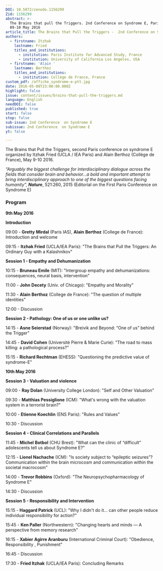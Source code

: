 ```yaml
---
DOI: 10.5072/zenodo.1156299
Zid: 1156299
abstract: >-
  The Brains that pull the Triggers. 2nd Conference on Syndrome E, Paris IAS,
  09-10 May 2016
article_title: The Brains that Pull the Triggers -  2nd Conference on Syndrome E - Program
authors:
  - firstname: Itzhak
    lastname: Fried
    titles_and_institutions:
      - institution: Paris Institute for Advanced Study, France
      - institution: University of California Los Angeles, USA
  - firstname: 'Alain '
    lastname: Berthoz
    titles_and_institutions:
      - institution: Collège de France, France
custom_pdf: /affiche_syndrome-e-ptt.jpg
date: 2016-05-08T23:00:00.000Z
highlight: false
issue: content/issues/brains-that-pull-the-triggers.md
language: English
needDOI: false
published: true
start: false
stop: false
sub-issue: 2nd Conference  on Syndrome E
subissue: 2nd Conference  on Syndrome E
yt: false

---
```


The Brains that Pull the Triggers, second Paris conference on syndrome E  organized by Itzhak Fried (UCLA / IEA Paris) and Alain Berthoz (Collège de France),  May 9-10 2016.

_“Arguably the biggest challenge for interdisciplinary dialogue across the fields that consider brain and behavior…a bold and important attempt to bring interdisciplinary approach to one of the biggest questions facing humanity”, **Nature**_, 521:260, 2015 (Editorial on the First Paris Conference on Syndrome E)

### Program

**9th May 2016**

**Introduction**

09:00 - **Gretty** **Mirdal** (Paris IAS), **Alain** **Berthoz** (College de France): Introduction and welcome

09:15 - **Itzhak Fried** (UCLA/IEA Paris): "The Brains that Pull the Triggers: An  
Ordinary Guy with a Kalashnikov"

**Session 1 - Empathy and Dehumanization**

10:15 - **Bruneau Emile** (MIT): "Intergroup empathy and dehumanizations: consequences, neural basis, intervention"

11:00 - **John** **Decety** (Univ. of Chicago): "Empathy and Morality"

11:30 - **Alain** **Berthoz** (College de France): "The question of multiple identities"

12:00 - Discussion

**Session 2 - Pathology: One of us or one unlike us?**

14:15 - **Asne Seierstad** (Norway): "Breivik and Beyond: “One of us” behind the Trigger"

14:45 - **David Cohen** (Université Pierre & Marie Curie): "The road to mass killing: a pathological process?"

15:15 - **Richard Rechtman** (EHESS): "Questioning the predictive value of syndrome-E"

**10th May 2016**

**Session 3 - Valuation and violence**

09:00 - **Ray Dolan** (University College London): "Self and Other Valuation"

09:30 - **Matthias Pessiglione** (ICM): "What's wrong with the valuation system in a terrorist brain?"

10:00 - **Etienne Koechlin** (ENS Paris): "Rules and Values"

10:30 - Discussion

**Session 4 - Clinical Correlations and Parallels**

11:45 - **Michel** **Botbol** (CHU Brest): "What can the clinic of “difficult” adolescents tell us about Syndrome E?"

12:15 - **Lionel Nachache** (ICM): "Is society subject to “epileptic seizures”? Communication within the brain microcosm and communication within the societal macrocosm"

14:00 - **Trevor Robbins** (Oxford): "The Neuropsychopharmacology of Syndrome E"

14:30 - Discussion

**Session 5 - Responsibility and Intervention**

15:15 - **Haggard Patrick** (UCL): "Why I didn't do it... can other people reduce individual responsibility for action?"

15:45 - **Ken Paller** (Northwestern): "Changing hearts and minds — A perspective from memory research"

16:15 - **Xabier** **Agirre Aranburu** (International Criminal Court): "Obedience, Responsibility , Punishment"

16:45 - Discussion

17:30 - **Fried Itzhak** (UCLA/IEA Paris): Concluding Remarks